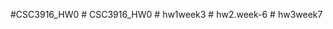 #CSC3916_HW0
#   C S C 3 9 1 6 _ H W 0  
 #   h w 1 w e e k 3  
 #   h w 2 . w e e k - 6  
 #   h w 3 w e e k 7  
 